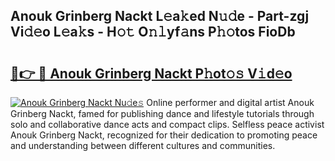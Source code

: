 ## Anouk Grinberg Nackt L𝚎a𝚔ed N𝚞𝚍e - Part-zgj Vi𝚍𝚎o L𝚎a𝚔s - H𝚘𝚝 O𝚗𝚕yf𝚊ns P𝚑𝚘tos FioDb

# <h2><a href="http://kf7rp7q.oniu.top/?m=Anouk+Grinberg+Nackt">🔗👉 🔴 Anouk Grinberg Nackt P𝚑ot𝚘𝚜 V𝚒d𝚎o</a></h2>

[![Anouk Grinberg Nackt Nu𝚍e𝚜](https://i.imgur.com/0qMVB7G.gif)](http://kf7rp7q.oniu.top/?m=Anouk+Grinberg+Nackt)
Online performer and digital artist Anouk Grinberg Nackt, famed for publishing dance and lifestyle tutorials through solo and collaborative dance acts and compact clips. Selfless peace activist Anouk Grinberg Nackt, recognized for their dedication to promoting peace and understanding between different cultures and communities.  
